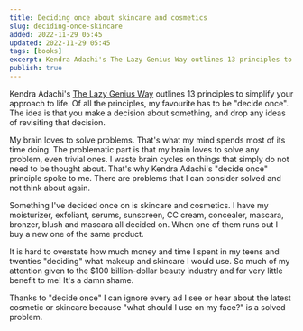 ```yaml
---
title: Deciding once about skincare and cosmetics
slug: deciding-once-skincare
added: 2022-11-29 05:45
updated: 2022-11-29 05:45
tags: [books]
excerpt: Kendra Adachi's The Lazy Genius Way outlines 13 principles to simplify your approach to life. Of all the principles, my favourite has to be "decide once".
publish: true
---
```


Kendra Adachi's [The Lazy Genius Way](https://www.thelazygeniuscollective.com/book) outlines 13 principles to simplify your approach to life. Of all the principles, my favourite has to be "decide once". The idea is that you make a decision about something, and drop any ideas of revisiting that decision.

My brain loves to solve problems. That's what my mind spends most of its time doing. The problematic part is that my brain loves to solve any problem, even trivial ones. I waste brain cycles on things that simply do not need to be thought about. That's why Kendra Adachi's "decide once" principle spoke to me. There are problems that I can consider solved and not think about again.

Something I've decided once on is skincare and cosmetics. I have my moisturizer, exfoliant, serums, sunscreen, CC cream, concealer, mascara, bronzer, blush and mascara all decided on. When one of them runs out I buy a new one of the same product.

It is hard to overstate how much money and time I spent in my teens and twenties "deciding" what makeup and skincare I would use. So much of my attention given to the $100 billion-dollar beauty industry and for very little benefit to me! It's a damn shame.

Thanks to "decide once" I can ignore every ad I see or hear about the latest cosmetic or skincare because "what should I use on my face?" is a solved problem.

